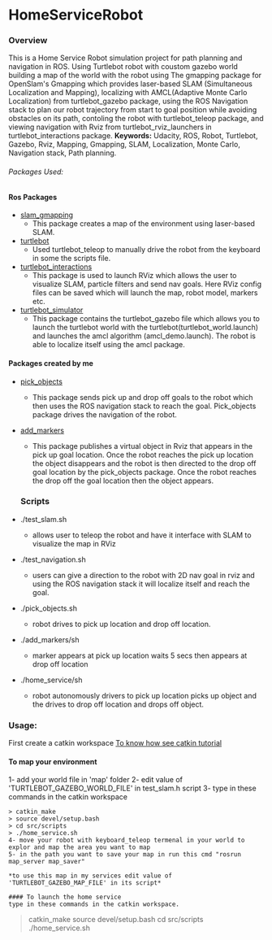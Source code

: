 # HomeServiceRobot

### Overview
This is a Home Service Robot simulation project for path planning and navigation in ROS. Using Turtlebot robot with coustom gazebo world building a map of the world with the robot 
using The gmapping package for OpenSlam's Gmapping which provides laser-based SLAM (Simultaneous Localization and Mapping), localizing with AMCL(Adaptive Monte Carlo 
Localization) from turtlebot_gazebo package, using the ROS Navigation stack to plan our robot trajectory from start to goal position while avoiding obstacles on its path,
contoling the robot with turtlebot_teleop package, and viewing navigation with Rviz from turtlebot_rviz_launchers in turtlebot_interactions package.
**Keywords:** Udacity, ROS, Robot, Turtlebot, Gazebo, Rviz, Mapping, Gmapping, SLAM, Localization, Monte Carlo, Navigation stack, Path planning.

###### Packages Used:
#### Ros Packages
* [slam_gmapping](https://github.com/ros-perception/slam_gmapping)
  * This package creates a map of the environment using laser-based SLAM.
* [turtlebot](https://github.com/turtlebot/turtlebot)
  * Used turtlebot_teleop  to manually drive the robot from the keyboard in some the scripts file.
* [turtlebot_interactions](https://github.com/turtlebot/turtlebot_interactions)
   * This package is used to launch RViz which allows the user to visualize SLAM, particle filters and send nav goals. Here RViz config files can be saved which will launch the map, robot model, markers etc.
* [turtlebot_simulator](https://github.com/turtlebot/turtlebot_simulator)
  * This package contains the turtlebot_gazebo file which allows you to launch the turtlebot world  with the turtlebot(turtlebot_world.launch) and launches the amcl algorithm (amcl_demo.launch). The robot is able to localize itself using the amcl package. 

#### Packages created by me
* [pick_objects](https://github.com/Afnaaan/HomeServiceRobot/tree/main/pick_objects)
  * This package sends pick up and drop off goals to the robot which then uses the ROS navigation stack to reach the goal. Pick_objects package drives the navigation of the robot.
* [add_markers](https://github.com/Afnaaan/HomeServiceRobot/tree/main/add_markers)
  * This package publishes a virtual object in Rviz that appears in the pick up goal location. Once the robot reaches the pick up location the object disappears and the robot is then directed to the drop off goal location by the pick_objects package. Once the robot reaches the drop off the goal location then the object appears. 
  
  ### Scripts
* ./test_slam.sh
   * allows user to teleop the robot and have it interface with SLAM to visualize the map in RViz
* ./test_navigation.sh
  * users can give a direction to the robot with 2D nav goal in rviz and using the ROS navigation stack it will localize itself and reach the goal.
* ./pick_objects.sh
  * robot drives to pick up location and drop off location.
* ./add_markers/sh
  * marker appears at pick up location waits 5 secs then appears at drop off location
* ./home_service/sh
  * robot autonomously drivers to pick up location picks up object and the drives to drop off location and drops off object. 

### Usage:

First create a catkin workspace
[To know how see catkin tutorial](http://wiki.ros.org/ROS/Tutorials/catkin/CreateWorkspace)

#### To map your environment
1- add your world file in 'map' folder
2- edit value of 'TURTLEBOT_GAZEBO_WORLD_FILE' in test_slam.h script
3- type in these commands in the catkin workspace
```
> catkin_make
> source devel/setup.bash
> cd src/scripts
> ./home_service.sh
4- move your robot with keyboard_teleop termenal in your world to explor and map the area you want to map
5- in the path you want to save your map in run this cmd "rosrun map_server map_saver"

*to use this map in my services edit value of 'TURTLEBOT_GAZEBO_MAP_FILE' in its script*

#### To launch the home service 
type in these commands in the catkin workspace. 
```
> catkin_make
> source devel/setup.bash
> cd src/scripts
> ./home_service.sh
